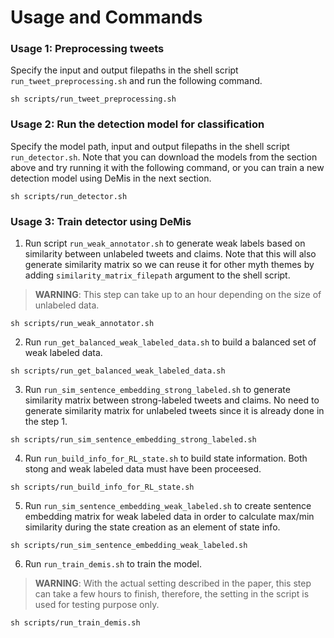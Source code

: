 # Usage and Commands

### Usage 1: Preprocessing tweets
Specify the input and output filepaths in the shell script `run_tweet_preprocessing.sh` and run the following command.
```shell
sh scripts/run_tweet_preprocessing.sh
```

### Usage 2: Run the detection model for classification
Specify the model path, input and output filepaths in the shell script `run_detector.sh`. Note that you can download the models from the section above and try running it with the following command, or you can train a new detection model using DeMis in the next section.
```shell
sh scripts/run_detector.sh
```

### Usage 3: Train detector using DeMis
1. Run script `run_weak_annotator.sh` to generate weak labels based on similarity between unlabeled tweets and claims. Note that this will also generate similarity matrix so we can reuse it for other myth themes by adding `similarity_matrix_filepath` argument to the shell script.
> **WARNING**: This step can take up to an hour depending on the size of unlabeled data.
```shell
sh scripts/run_weak_annotator.sh
```
2. Run `run_get_balanced_weak_labeled_data.sh` to build a balanced set of weak labeled data.
```shell
sh scripts/run_get_balanced_weak_labeled_data.sh
```
3. Run `run_sim_sentence_embedding_strong_labeled.sh` to generate similarity matrix between strong-labeled tweets and claims. No need to generate similarity matrix for unlabeled tweets since it is already done in the step 1.
```shell
sh scripts/run_sim_sentence_embedding_strong_labeled.sh
```
4. Run `run_build_info_for_RL_state.sh` to build state information. Both stong and weak labeled data must have been proceesed.
```shell
sh scripts/run_build_info_for_RL_state.sh
```
5. Run `run_sim_sentence_embedding_weak_labeled.sh` to create sentence embedding matrix for weak labeled data in order to calculate max/min similarity during the state creation as an element of state info.
```shell
sh scripts/run_sim_sentence_embedding_weak_labeled.sh
```
6. Run `run_train_demis.sh` to train the model.
> **WARNING**: With the actual setting described in the paper, this step can take a few hours to finish, therefore, the setting in the script is used for testing purpose only.
```shell
sh scripts/run_train_demis.sh
```